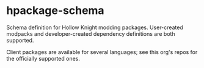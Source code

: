 # hpackage-schema
Schema definition for Hollow Knight modding packages. User-created modpacks and developer-created dependency definitions are both supported.

Client packages are available for several languages; see this org's repos for the officially supported ones.
